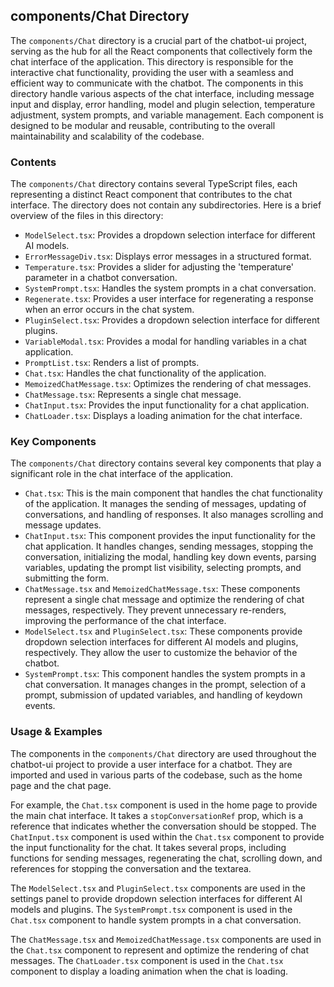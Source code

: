 
## components/Chat Directory

The `components/Chat` directory is a crucial part of the chatbot-ui project, serving as the hub for all the React components that collectively form the chat interface of the application. This directory is responsible for the interactive chat functionality, providing the user with a seamless and efficient way to communicate with the chatbot. The components in this directory handle various aspects of the chat interface, including message input and display, error handling, model and plugin selection, temperature adjustment, system prompts, and variable management. Each component is designed to be modular and reusable, contributing to the overall maintainability and scalability of the codebase.

### Contents

The `components/Chat` directory contains several TypeScript files, each representing a distinct React component that contributes to the chat interface. The directory does not contain any subdirectories. Here is a brief overview of the files in this directory:

- `ModelSelect.tsx`: Provides a dropdown selection interface for different AI models.
- `ErrorMessageDiv.tsx`: Displays error messages in a structured format.
- `Temperature.tsx`: Provides a slider for adjusting the 'temperature' parameter in a chatbot conversation.
- `SystemPrompt.tsx`: Handles the system prompts in a chat conversation.
- `Regenerate.tsx`: Provides a user interface for regenerating a response when an error occurs in the chat system.
- `PluginSelect.tsx`: Provides a dropdown selection interface for different plugins.
- `VariableModal.tsx`: Provides a modal for handling variables in a chat application.
- `PromptList.tsx`: Renders a list of prompts.
- `Chat.tsx`: Handles the chat functionality of the application.
- `MemoizedChatMessage.tsx`: Optimizes the rendering of chat messages.
- `ChatMessage.tsx`: Represents a single chat message.
- `ChatInput.tsx`: Provides the input functionality for a chat application.
- `ChatLoader.tsx`: Displays a loading animation for the chat interface.

### Key Components

The `components/Chat` directory contains several key components that play a significant role in the chat interface of the application.

- `Chat.tsx`: This is the main component that handles the chat functionality of the application. It manages the sending of messages, updating of conversations, and handling of responses. It also manages scrolling and message updates.
- `ChatInput.tsx`: This component provides the input functionality for the chat application. It handles changes, sending messages, stopping the conversation, initializing the modal, handling key down events, parsing variables, updating the prompt list visibility, selecting prompts, and submitting the form.
- `ChatMessage.tsx` and `MemoizedChatMessage.tsx`: These components represent a single chat message and optimize the rendering of chat messages, respectively. They prevent unnecessary re-renders, improving the performance of the chat interface.
- `ModelSelect.tsx` and `PluginSelect.tsx`: These components provide dropdown selection interfaces for different AI models and plugins, respectively. They allow the user to customize the behavior of the chatbot.
- `SystemPrompt.tsx`: This component handles the system prompts in a chat conversation. It manages changes in the prompt, selection of a prompt, submission of updated variables, and handling of keydown events.

### Usage & Examples

The components in the `components/Chat` directory are used throughout the chatbot-ui project to provide a user interface for a chatbot. They are imported and used in various parts of the codebase, such as the home page and the chat page.

For example, the `Chat.tsx` component is used in the home page to provide the main chat interface. It takes a `stopConversationRef` prop, which is a reference that indicates whether the conversation should be stopped. The `ChatInput.tsx` component is used within the `Chat.tsx` component to provide the input functionality for the chat. It takes several props, including functions for sending messages, regenerating the chat, scrolling down, and references for stopping the conversation and the textarea.

The `ModelSelect.tsx` and `PluginSelect.tsx` components are used in the settings panel to provide dropdown selection interfaces for different AI models and plugins. The `SystemPrompt.tsx` component is used in the `Chat.tsx` component to handle system prompts in a chat conversation.

The `ChatMessage.tsx` and `MemoizedChatMessage.tsx` components are used in the `Chat.tsx` component to represent and optimize the rendering of chat messages. The `ChatLoader.tsx` component is used in the `Chat.tsx` component to display a loading animation when the chat is loading.
